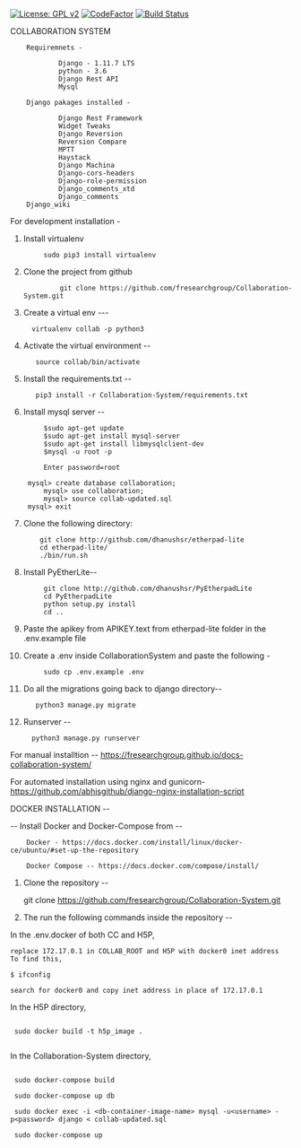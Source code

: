 [![License: GPL v2](https://img.shields.io/badge/License-GPL%20v2-blue.svg)](https://www.gnu.org/licenses/old-licenses/gpl-2.0.en.html)
[![CodeFactor](https://www.codefactor.io/repository/github/fresearchgroup/collaboration-system/badge)](https://www.codefactor.io/repository/github/fresearchgroup/collaboration-system)
[![Build Status](https://travis-ci.org/fresearchgroup/Collaboration-System.svg?branch=master)](https://travis-ci.org/fresearchgroup/Collaboration-System)

COLLABORATION SYSTEM

        Requiremnets -

                Django - 1.11.7 LTS
                python - 3.6
                Django Rest API
                Mysql

        Django pakages installed -

                Django Rest Framework
                Widget Tweaks
                Django Reversion
                Reversion Compare
                MPTT
                Haystack
                Django Machina
                Django-cors-headers
                Django-role-permission
                Django_comments_xtd
                Django_comments
		Django_wiki

For development installation -

1. Install virtualenv

	        sudo pip3 install virtualenv

2. Clone the project from github

                git clone https://github.com/fresearchgroup/Collaboration-System.git

3. Create a virtual env ---

		 virtualenv collab -p python3

4. Activate the virtual environment --

	      source collab/bin/activate

 5. Install the requirements.txt --

	       pip3 install -r Collaboration-System/requirements.txt

5. Install mysql server --

            $sudo apt-get update
            $sudo apt-get install mysql-server
            $sudo apt-get install libmysqlclient-dev
            $mysql -u root -p

            Enter password=root

	    mysql> create database collaboration;
            mysql> use collaboration;
            mysql> source collab-updated.sql 
	    mysql> exit




6.  Clone the following directory:

			git clone http://github.com/dhanushsr/etherpad-lite
			cd etherpad-lite/
			./bin/run.sh

7. Install PyEtherLite--

			git clone http://github.com/dhanushsr/PyEtherpadLite
			cd PyEtherpadLite
			python setup.py install
			cd ..

8. Paste the apikey from APIKEY.text from etherpad-lite folder in the .env.example file

9. Create a .env inside CollaborationSystem and paste the following -
			
			sudo cp .env.example .env

9. Do all the migrations going back to django directory--

	      python3 manage.py migrate

10. Runserver --

	      python3 manage.py runserver  

For manual installtion -- https://fresearchgroup.github.io/docs-collaboration-system/

For automated installation using nginx and gunicorn- https://github.com/abhisgithub/django-nginx-installation-script


DOCKER INSTALLATION --

 -- Install Docker and Docker-Compose from  --

	    Docker - https://docs.docker.com/install/linux/docker-ce/ubuntu/#set-up-the-repository

	    Docker Compose -- https://docs.docker.com/compose/install/

1. Clone the repository --

   git clone https://github.com/fresearchgroup/Collaboration-System.git

2. The run the following commands inside the repository --

In the .env.docker of both CC and H5P,

	replace 172.17.0.1 in COLLAB_ROOT and H5P with docker0 inet address
	To find this, 
	
	$ ifconfig
	
	search for docker0 and copy inet address in place of 172.17.0.1

In the H5P directory,
```

 sudo docker build -t h5p_image .
 
```

In the Collaboration-System directory,
```

 sudo docker-compose build

 sudo docker-compose up db

 sudo docker exec -i <db-container-image-name> mysql -u<username> -p<password> django < collab-updated.sql

 sudo docker-compose up
